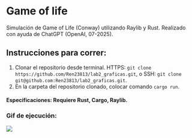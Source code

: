 # Game of life
Simulación de Game of Life (Conway) utilizando Raylib y Rust. Realizado con ayuda de ChatGPT (OpenAI, 07-2025).
## Instrucciones para correr:
1. Clonar el repositorio desde terminal. HTTPS: `git clone https://github.com/Ren23813/lab2_graficas.git`, o SSH: `git clone git@github.com:Ren23813/lab2_graficas.git`. 
2. En la carpeta del repositorio clonado, colocar comando `cargo run`. 
#### Especificaciones: Requiere Rust, Cargo, Raylib.
### Gif de ejecución:
![](./Game_of_life.gif)

